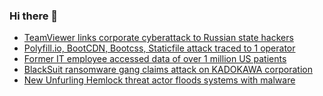 ### Hi there 👋

<!--START_SECTION:feed-->
* [TeamViewer links corporate cyberattack to Russian state hackers](https://www.bleepingcomputer.com/news/security/teamviewer-links-corporate-cyberattack-to-russian-state-hackers/)
* [Polyfill.io, BootCDN, Bootcss, Staticfile attack traced to 1 operator](https://www.bleepingcomputer.com/news/security/polyfillio-bootcdn-bootcss-staticfile-attack-traced-to-1-operator/)
* [Former IT employee accessed data of over 1 million US patients](https://www.bleepingcomputer.com/news/security/former-it-employee-accessed-data-of-over-1-million-us-patients/)
* [BlackSuit ransomware gang claims attack on KADOKAWA corporation](https://www.bleepingcomputer.com/news/security/blacksuit-ransomware-gang-claims-attack-on-kadokawa-corporation/)
* [New Unfurling Hemlock threat actor floods systems with malware](https://www.bleepingcomputer.com/news/security/new-unfurling-hemlock-threat-actor-floods-systems-with-malware/)
<!--END_SECTION:feed-->

<!--
**frankenk/frankenk** is a ✨ _special_ ✨ repository because its `README.md` (this file) appears on your GitHub profile.

Here are some ideas to get you started:

- 🔭 I’m currently working on ...
- 🌱 I’m currently learning ...
- 👯 I’m looking to collaborate on ...
- 🤔 I’m looking for help with ...
- 💬 Ask me about ...
- 📫 How to reach me: ...
- 😄 Pronouns: ...
- ⚡ Fun fact: ...
-->



